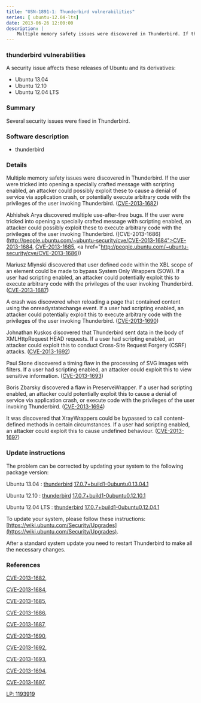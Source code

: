 ```yaml
---
title: "USN-1891-1: Thunderbird vulnerabilities"
series: [ ubuntu-12.04-lts]
date: 2013-06-26 12:00:00
description: |
    Multiple memory safety issues were discovered in Thunderbird. If the user were tricked into opening a specially crafted message with scripting enabled, an attacker could possibly exploit these to cause a denial of service via application crash, or potentially execute arbitrary code with the privileges of the user invoking Thunderbird. ([CVE-2013-1682](http://people.ubuntu.com/~ubuntu-security/cve/CVE-2013-1682))
--- 
```

 
 


### thunderbird vulnerabilities

A security issue affects these releases of Ubuntu and its derivatives:

* Ubuntu 13.04
* Ubuntu 12.10
* Ubuntu 12.04 LTS

### Summary

Several security issues were fixed in Thunderbird. 

### Software description

* thunderbird 

### Details

Multiple memory safety issues were discovered in Thunderbird. If the user were tricked into opening a specially crafted message with scripting enabled, an attacker could possibly exploit these to cause a denial of service via application crash, or potentially execute arbitrary code with the privileges of the user invoking Thunderbird. ([CVE-2013-1682](http://people.ubuntu.com/~ubuntu-security/cve/CVE-2013-1682))

Abhishek Arya discovered multiple use-after-free bugs. If the user were tricked into opening a specially crafted message with scripting enabled, an attacker could possibly exploit these to execute arbitrary code with the privileges of the user invoking Thunderbird. ([CVE-2013-1686](http://people.ubuntu.com/~ubuntu-security/cve/CVE-2013-1684">CVE-2013-1684</a>, <a href="http://people.ubuntu.com/~ubuntu-security/cve/CVE-2013-1685">CVE-2013-1685</a>, <a href="http://people.ubuntu.com/~ubuntu-security/cve/CVE-2013-1686))

Mariusz Mlynski discovered that user defined code within the XBL scope of an element could be made to bypass System Only Wrappers (SOW). If a user had scripting enabled, an attacker could potentially exploit this to execute arbitrary code with the privileges of the user invoking Thunderbird. ([CVE-2013-1687](http://people.ubuntu.com/~ubuntu-security/cve/CVE-2013-1687))

A crash was discovered when reloading a page that contained content using the onreadystatechange event. If a user had scripting enabled, an attacker could potentially exploit this to execute arbitrary code with the privileges of the user invoking Thunderbird. ([CVE-2013-1690](http://people.ubuntu.com/~ubuntu-security/cve/CVE-2013-1690))

Johnathan Kuskos discovered that Thunderbird sent data in the body of XMLHttpRequest HEAD requests. If a user had scripting enabled, an attacker could exploit this to conduct Cross-Site Request Forgery (CSRF) attacks. ([CVE-2013-1692](http://people.ubuntu.com/~ubuntu-security/cve/CVE-2013-1692))

Paul Stone discovered a timing flaw in the processing of SVG images with filters. If a user had scripting enabled, an attacker could exploit this to view sensitive information. ([CVE-2013-1693](http://people.ubuntu.com/~ubuntu-security/cve/CVE-2013-1693))

Boris Zbarsky discovered a flaw in PreserveWrapper. If a user had scripting enabled, an attacker could potentially exploit this to cause a denial of service via application crash, or execute code with the privileges of the user invoking Thunderbird. ([CVE-2013-1694](http://people.ubuntu.com/~ubuntu-security/cve/CVE-2013-1694))

It was discovered that XrayWrappers could be bypassed to call content-defined methods in certain circumstances. If a user had scripting enabled, an attacker could exploit this to cause undefined behaviour. ([CVE-2013-1697](http://people.ubuntu.com/~ubuntu-security/cve/CVE-2013-1697)) 

### Update instructions

The problem can be corrected by updating your system to the following package version:

Ubuntu 13.04
 : [thunderbird](https://launchpad.net/ubuntu/+source/thunderbird) <span> [17.0.7+build1-0ubuntu0.13.04.1](https://launchpad.net/ubuntu/+source/thunderbird/17.0.7+build1-0ubuntu0.13.04.1) </span> 

Ubuntu 12.10
 : [thunderbird](https://launchpad.net/ubuntu/+source/thunderbird) <span> [17.0.7+build1-0ubuntu0.12.10.1](https://launchpad.net/ubuntu/+source/thunderbird/17.0.7+build1-0ubuntu0.12.10.1) </span> 

Ubuntu 12.04 LTS
 : [thunderbird](https://launchpad.net/ubuntu/+source/thunderbird) <span> [17.0.7+build1-0ubuntu0.12.04.1](https://launchpad.net/ubuntu/+source/thunderbird/17.0.7+build1-0ubuntu0.12.04.1) </span> 

To update your system, please follow these instructions: [https://wiki.ubuntu.com/Security/Upgrades](https://wiki.ubuntu.com/Security/Upgrades).

After a standard system update you need to restart Thunderbird to make all the necessary changes. 

### References

 
 [CVE-2013-1682](http://people.ubuntu.com/~ubuntu-security/cve/CVE-2013-1682), 

 [CVE-2013-1684](http://people.ubuntu.com/~ubuntu-security/cve/CVE-2013-1684), 

 [CVE-2013-1685](http://people.ubuntu.com/~ubuntu-security/cve/CVE-2013-1685), 

 [CVE-2013-1686](http://people.ubuntu.com/~ubuntu-security/cve/CVE-2013-1686), 

 [CVE-2013-1687](http://people.ubuntu.com/~ubuntu-security/cve/CVE-2013-1687), 

 [CVE-2013-1690](http://people.ubuntu.com/~ubuntu-security/cve/CVE-2013-1690), 

 [CVE-2013-1692](http://people.ubuntu.com/~ubuntu-security/cve/CVE-2013-1692), 

 [CVE-2013-1693](http://people.ubuntu.com/~ubuntu-security/cve/CVE-2013-1693), 

 [CVE-2013-1694](http://people.ubuntu.com/~ubuntu-security/cve/CVE-2013-1694), 

 [CVE-2013-1697](http://people.ubuntu.com/~ubuntu-security/cve/CVE-2013-1697), 

 [LP: 1193919](https://launchpad.net/bugs/1193919)
 

